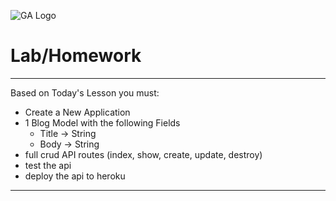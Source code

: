 ![GA Logo](https://upload.wikimedia.org/wikipedia/en/thumb/f/f4/General_Assembly_logo.svg/1280px-General_Assembly_logo.svg.png)
# Lab/Homework
-------

Based on Today's Lesson you must:
- Create a New Application
- 1 Blog Model with the following Fields
    - Title -> String
    - Body -> String
- full crud API routes (index, show, create, update, destroy)
- test the api
- deploy the api to heroku

-------


